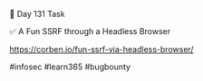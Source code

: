 🎯 Day 131 Task


✅ A Fun SSRF through a Headless Browser


https://corben.io/fun-ssrf-via-headless-browser/

#infosec #learn365 #bugbounty
